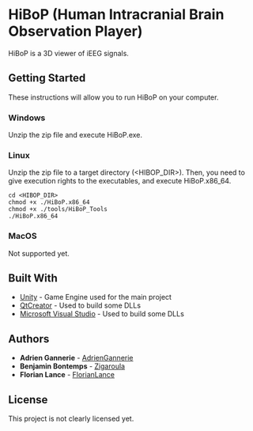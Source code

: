 # HiBoP (Human Intracranial Brain Observation Player)

HiBoP is a 3D viewer of iEEG signals.

## Getting Started

These instructions will allow you to run HiBoP on your computer.

### Windows

Unzip the zip file and execute HiBoP.exe.

### Linux

Unzip the zip file to a target directory (<HIBOP_DIR>).
Then, you need to give execution rights to the executables, and execute HiBoP.x86_64.

```
cd <HIBOP_DIR>
chmod +x ./HiBoP.x86_64
chmod +x ./tools/HiBoP_Tools
./HiBoP.x86_64
```

### MacOS

Not supported yet.

## Built With

* [Unity](https://unity3d.com) - Game Engine used for the main project
* [QtCreator](https://www.qt.io/) - Used to build some DLLs
* [Microsoft Visual Studio](https://www.visualstudio.com) - Used to build some DLLs

## Authors

* **Adrien Gannerie** - [AdrienGannerie](https://github.com/AdrienGannerie)
* **Benjamin Bontemps** - [Zigaroula](https://github.com/zigaroula)
* **Florian Lance** - [FlorianLance](https://github.com/FlorianLance)

## License

This project is not clearly licensed yet.

